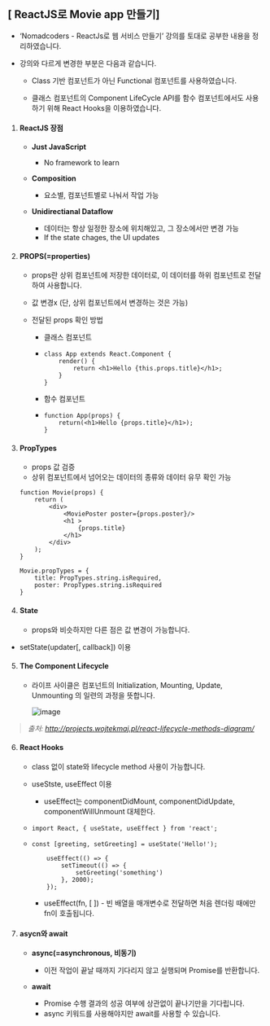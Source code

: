 ## [ ReactJS로 Movie app 만들기]

- ‘Nomadcoders - ReactJs로 웹 서비스 만들기’ 강의를 토대로 공부한 내용을 정리하였습니다.

- 강의와 다르게 변경한 부분은 다음과 같습니다.

  - Class 기반 컴포넌트가 아닌 Functional 컴포넌트를 사용하였습니다.

  - 클래스 컴포넌트의 Component LifeCycle API를 함수 컴포넌트에서도 사용하기 위해 React Hooks을 이용하였습니다.

    

1. #### ReactJS 장점

   - **Just JavaScript**
     
     - No framework to learn
   - **Composition**
     
     - 요소별, 컴포넌트별로 나눠서 작업 가능
   - **Unidirectianal Dataflow**
     - 데이터는 항상 일정한 장소에 위치해있고, 그 장소에서만 변경 가능
     - If the state chages, the UI updates
     
     

2. #### PROPS(=properties)

   - props란 상위 컴포넌트에 저장한 데이터로, 
     이 데이터를 하위 컴포넌트로 전달하여 사용합니다.

   - 값 변경ⅹ (단, 상위 컴포넌트에서 변경하는 것은 가능)
     
   - 전달된 props 확인 방법

     - 클래스 컴포넌트

     - ```
       class App extends React.Component {
           render() {
               return <h1>Hello {this.props.title}</h1>;
           }
       }
       ```

     - 함수 컴포넌트

     - ```
       function App(props) {
           return(<h1>Hello {props.title}</h1>);
       }
       ```

   

3. #### PropTypes

   - props 값 검증
   - 상위 컴포넌트에서 넘어오는 데이터의 종류와 데이터 유무 확인 가능

   ```
   function Movie(props) {
       return (
           <div>
               <MoviePoster poster={props.poster}/>
               <h1 >
                   {props.title}
               </h1>
           </div>
       );
   }
   
   Movie.propTypes = {
       title: PropTypes.string.isRequired,
       poster: PropTypes.string.isRequired
   }
   ```



4. #### State

   - props와 비슷하지만 다른 점은 값 변경이 가능합니다.
- setState(updater[, callback]) 이용



5. #### The Component Lifecycle

   - 라이프 사이클은 컴포넌트의 Initialization, Mounting, Update, Unmounting 의 일련의 과정을 뜻합니다.

     ![image](https://user-images.githubusercontent.com/47530310/61043818-280fc700-a412-11e9-8a45-f770ead03e5e.png)

> *출처: http://projects.wojtekmaj.pl/react-lifecycle-methods-diagram/*



6. #### React Hooks

   - class 없이 state와 lifecycle method 사용이 가능합니다.
   - useStste, useEffect 이용
   
     - useEffect는 componentDidMount, componentDidUpdate, componentWillUnmount 대체한다.
   
   - ```
     import React, { useState, useEffect } from 'react';
     ```
   
   - ```
     const [greeting, setGreeting] = useState('Hello!');
          
         useEffect(() => {
             setTimeout(() => {
                 setGreeting('something')
             }, 2000);
         });
     ```
     
     - useEffect(fn, [ ])
              - 빈 배열을 매개변수로 전달하면 처음 렌더링 때에만 fn이 호출됩니다.
                    
   
7. #### asycn와 await

   - **async(=asynchronous, 비동기)**
     
     - 이전 작업이 끝날 때까지 기다리지 않고 실행되며 Promise를 반환합니다.
   - **await**
     - Promise 수행 결과의 성공 여부에 상관없이 끝나기만을 기다립니다.
     - async 키워드를 사용해야지만 await를 사용할 수 있습니다.
